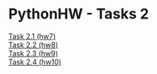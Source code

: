 # PythonHW - Tasks 2
[Task 2.1 (hw7)](1/Task2.1.md)           
[Task 2.2 (hw8)](Task2.2.md)     
[Task 2.3 (hw9)](Task2.3.md)     
[Task 2.4 (hw10)](Task2.4.md)       